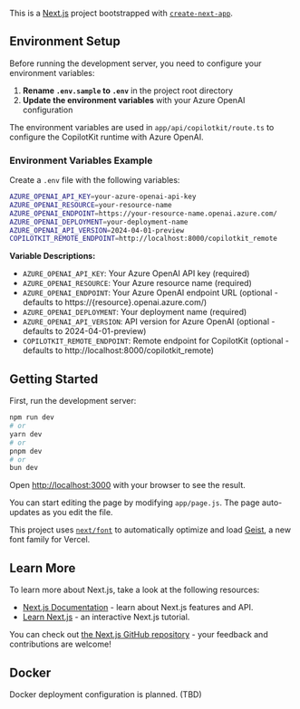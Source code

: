 This is a [Next.js](https://nextjs.org) project bootstrapped with [`create-next-app`](https://github.com/vercel/next.js/tree/canary/packages/create-next-app).

## Environment Setup

Before running the development server, you need to configure your environment variables:

1. **Rename `.env.sample` to `.env`** in the project root directory
2. **Update the environment variables** with your Azure OpenAI configuration

The environment variables are used in `app/api/copilotkit/route.ts` to configure the CopilotKit runtime with Azure OpenAI.

### Environment Variables Example

Create a `.env` file with the following variables:

```bash
AZURE_OPENAI_API_KEY=your-azure-openai-api-key
AZURE_OPENAI_RESOURCE=your-resource-name
AZURE_OPENAI_ENDPOINT=https://your-resource-name.openai.azure.com/
AZURE_OPENAI_DEPLOYMENT=your-deployment-name
AZURE_OPENAI_API_VERSION=2024-04-01-preview
COPILOTKIT_REMOTE_ENDPOINT=http://localhost:8000/copilotkit_remote
```

**Variable Descriptions:**
- `AZURE_OPENAI_API_KEY`: Your Azure OpenAI API key (required)
- `AZURE_OPENAI_RESOURCE`: Your Azure resource name (required)
- `AZURE_OPENAI_ENDPOINT`: Your Azure OpenAI endpoint URL (optional - defaults to https://{resource}.openai.azure.com/)
- `AZURE_OPENAI_DEPLOYMENT`: Your deployment name (required)
- `AZURE_OPENAI_API_VERSION`: API version for Azure OpenAI (optional - defaults to 2024-04-01-preview)
- `COPILOTKIT_REMOTE_ENDPOINT`: Remote endpoint for CopilotKit (optional - defaults to http://localhost:8000/copilotkit_remote)

## Getting Started

First, run the development server:

```bash
npm run dev
# or
yarn dev
# or
pnpm dev
# or
bun dev
```

Open [http://localhost:3000](http://localhost:3000) with your browser to see the result.

You can start editing the page by modifying `app/page.js`. The page auto-updates as you edit the file.

This project uses [`next/font`](https://nextjs.org/docs/app/building-your-application/optimizing/fonts) to automatically optimize and load [Geist](https://vercel.com/font), a new font family for Vercel.

## Learn More

To learn more about Next.js, take a look at the following resources:

- [Next.js Documentation](https://nextjs.org/docs) - learn about Next.js features and API.
- [Learn Next.js](https://nextjs.org/learn) - an interactive Next.js tutorial.

You can check out [the Next.js GitHub repository](https://github.com/vercel/next.js) - your feedback and contributions are welcome!

## Docker

Docker deployment configuration is planned. (TBD)
